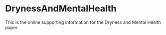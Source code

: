 DrynessAndMentalHealth
======================

This is the online supporting information for the Dryness and Mental Health paper.
